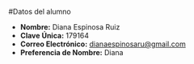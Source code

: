 #Datos del alumno
- **Nombre:** Diana Espinosa Ruiz
- **Clave Única:** 179164
- **Correo Electrónico:** dianaespinosaru@gmail.com
- **Preferencia de Nombre:** Diana
